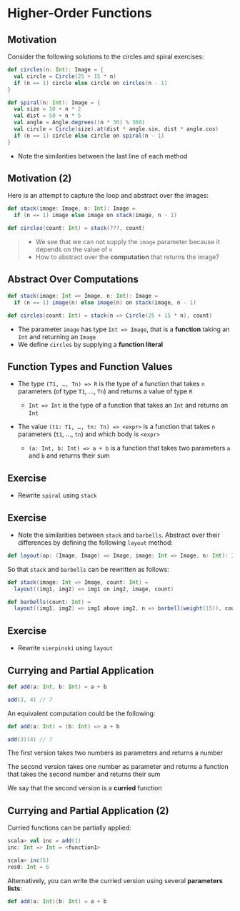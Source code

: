 # Higher-Order Functions

## Motivation

Consider the following solutions to the circles and spiral exercises:

```scala
def circles(n: Int): Image = {
  val circle = Circle(25 + 15 * n)
  if (n == 1) circle else circle on circles(n - 1)
}

def spiral(n: Int): Image = {
  val size = 10 + n * 2
  val dist = 50 + n * 5
  val angle = Angle.degrees((n * 36) % 360)
  val circle = Circle(size).at(dist * angle.sin, dist * angle.cos)
  if (n == 1) circle else circle on spiral(n - 1)
}
```

- Note the similarities between the last line of each method

## Motivation (2)

Here is an attempt to capture the loop and abstract over the images:

```scala
def stack(image: Image, n: Int): Image =
  if (n == 1) image else image on stack(image, n - 1)

def circles(count: Int) = stack(???, count)
```

> - We see that we can not supply the `image` parameter because it depends on the value of `n`
> - How to abstract over the **computation** that returns the image?

## Abstract Over Computations

```scala
def stack(image: Int => Image, n: Int): Image =
  if (n == 1) image(n) else image(n) on stack(image, n - 1)

def circles(count: Int) = stack(n => Circle(25 + 15 * n), count)
```

- The parameter `image` has type `Int => Image`, that is a **function** taking an `Int` and returning an `Image`
- We define `circles` by supplying a **function literal**

## Function Types and Function Values

- The type `(T1, …, Tn) => R` is the type of a function that takes `n` parameters (of type `T1`, …, `Tn`) and returns a value of type `R`
    - `Int => Int` is the type of a function that takes an `Int` and returns an `Int`

- The value `(t1: T1, …, tn: Tn) => <expr>` is a function that takes `n` parameters (`t1`, …, `tn`) and which body is `<expr>`
    - `(a: Int, b: Int) => a + b` is a function that takes two parameters `a` and `b` and returns their sum

## Exercise

- Rewrite `spiral` using `stack`

<!--
def spiral(count: Int) = stack(n => {
  val size = 10 + n * 2
  val dist = 50 + n * 5
  val angle = Angle.degrees((n * 36) % 360)
  Circle(size).at(dist * angle.sin, dist * angle.cos)
}, count)
-->

## Exercise

- Note the similarities between `stack` and `barbells`. Abstract over their differences by defining the following `layout` method:

```scala
def layout(op: (Image, Image) => Image, image: Int => Image, n: Int): Image
```

So that `stack` and `barbells` can be rewritten as follows:

```scala
def stack(image: Int => Image, count: Int) =
  layout((img1, img2) => img1 on img2, image, count)

def barbells(count: Int) =
  layout((img1, img2) => img1 above img2, n => barbell(weight(15)), count)
```

<!--
def layout(op: (Image, Image) => Image, image: Int => Image, n: Int): Image =
  if (n == 1) image(n) else op(image(n), layout(op, image, n - 1))
-->

## Exercise

- Rewrite `sierpinski` using `layout`

<!--
def sierpinski(count: Int) =
  layout((img1, img2) => img2 above (img2 beside img2), n => Triangle(10, 10) fillColor Color.black, count)
-->

## Currying and Partial Application

```scala
def add(a: Int, b: Int) = a + b

add(3, 4) // 7
```

An equivalent computation could be the following:

```scala
def add(a: Int) = (b: Int) => a + b

add(3)(4) // 7
```

The first version takes two numbers as parameters and returns a number

The second version takes one number as parameter and returns a function that takes the second number and returns their sum

We say that the second version is a **curried** function

## Currying and Partial Application (2)

Curried functions can be partially applied:

```scala
scala> val inc = add(1)
inc: Int => Int = <function1>

scala> inc(5)
res0: Int = 6
```

Alternatively, you can write the curried version using several **parameters lists**:

```scala
def add(a: Int)(b: Int) = a + b
```

